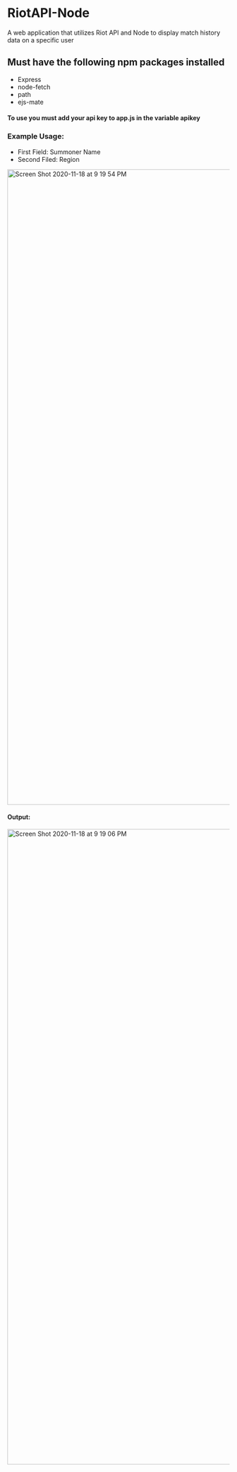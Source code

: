 # RiotAPI-Node
A web application that utilizes Riot API and Node to display match history data on a specific user


## Must have the following npm packages installed
- Express
- node-fetch
- path
- ejs-mate
#### To use you must add your api key to app.js in the variable apikey
### Example Usage:
- First Field: Summoner Name
- Second Filed: Region
  

<img width="1438" alt="Screen Shot 2020-11-18 at 9 19 54 PM" src="https://user-images.githubusercontent.com/74621126/99612770-3990b800-29e4-11eb-9271-f4916ef7f1f1.png">

#### Output:

<img width="1438" alt="Screen Shot 2020-11-18 at 9 19 06 PM" src="https://user-images.githubusercontent.com/74621126/99612847-7361be80-29e4-11eb-90a5-17e790e16ebc.png">
